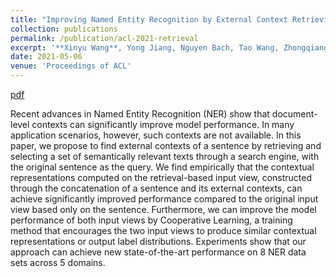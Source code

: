 ```yaml
---
title: "Improving Named Entity Recognition by External Context Retrieving and Cooperative Learning"
collection: publications
permalink: /publication/acl-2021-retrieval
excerpt: '**Xinyu Wang**, Yong Jiang, Nguyen Bach, Tao Wang, Zhongqiang Huang, Fei Huang, Kewei Tu.'
date: 2021-05-06
venue: 'Proceedings of ACL'
---
```


<!-- [pdf](https://arxiv.org/pdf/1906.07880.pdf)
[code](https://github.com/wangxinyu0922/Second_Order_SDP)
[bibtex](https://www.aclweb.org/anthology/P19-1454.bib) -->
[pdf]()
<!-- [code](https://github.com/Alibaba-NLP/ACE) -->


Recent advances in Named Entity Recognition (NER) show that document-level contexts can significantly improve model performance. In many application scenarios, however, such contexts are not available. In this paper, we propose to find external contexts of a sentence by retrieving and selecting a set of semantically relevant texts through a search engine, with the original sentence as the query. We find empirically that the contextual representations computed on the retrieval-based input view, constructed through the concatenation of a sentence and its external contexts, can achieve significantly improved performance compared to the original input view based only on the sentence. Furthermore, we can improve the model performance of both input views by Cooperative Learning, a training method that encourages the two input views to produce similar contextual representations or output label distributions. Experiments show that our approach can achieve new state-of-the-art performance on 8 NER data sets across 5 domains.